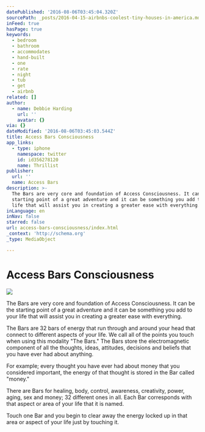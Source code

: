 ```yaml
---
datePublished: '2016-08-06T03:45:04.320Z'
sourcePath: _posts/2016-04-15-airbnbs-coolest-tiny-houses-in-america.md
inFeed: true
hasPage: true
keywords:
  - bedroom
  - bathroom
  - accommodates
  - hand-built
  - one
  - rate
  - night
  - tub
  - get
  - airbnb
related: []
author:
  - name: Debbie Harding
    url: ''
    avatar: {}
via: {}
dateModified: '2016-08-06T03:45:03.544Z'
title: Access Bars Consciousness
app_links:
  - type: iphone
    namespace: twitter
    id: id356278120
    name: Thrillist
publisher:
  url: ''
  name: Access Bars
description: >-
  The Bars are very core and foundation of Access Consciousness. It can be the
  starting point of a great adventure and it can be something you add to your
  life that will assist you in creating a greater ease with everything.
inLanguage: en
inNav: false
starred: false
url: access-bars-consciousness/index.html
_context: 'http://schema.org'
_type: MediaObject

---
```

# Access Bars Consciousness
![ ](https://the-grid-user-content.s3-us-west-2.amazonaws.com/bb9d8774-892e-49e9-88b8-3c6a9b22e07c.jpg)

The Bars are very core and foundation of Access Consciousness. It can be the starting point of a great adventure and it can be something you add to your life that will assist you in creating a greater ease with everything.

The Bars are 32 bars of energy that run through and around your head that connect to different aspects of your life. We call all of the points you touch when using this modality "The Bars." The Bars store the electromagnetic component of all the thoughts, ideas, attitudes, decisions and beliefs that you have ever had about anything.

For example; every thought you have ever had about money that you considered important, the energy of that thought is stored in the Bar called "money."

There are Bars for healing, body, control, awareness, creativity, power, aging, sex and money; 32 different ones in all. Each Bar corresponds with that aspect or area of your life that it is named.

Touch one Bar and you begin to clear away the energy locked up in that area or aspect of your life just by touching it.